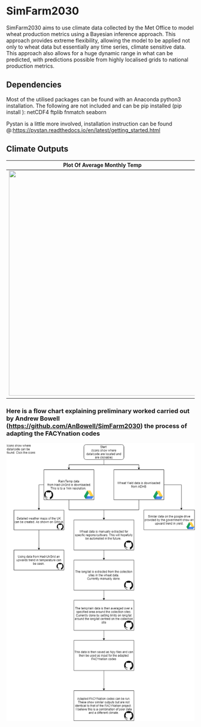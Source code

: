 # SimFarm2030
SimFarm2030 aims to use climate data collected by the Met Office to model wheat production metrics using a Bayesian inference approach. This approach provides extreme flexibility, allowing the model to be applied not only to wheat data but essentially any time series, climate sensitive data. This approach also allows for a huge dynamic range in what can be predicted, with predictions possible from highly localised grids to national production metrics.

## Dependencies
Most of the utilised packages can be found with an Anaconda python3 installation. The following are not included and can be pip installed (pip install <package>):
  netCDF4
  ftplib 
  fnmatch
  seaborn
  
Pystan is a little more involved, installation instruction can be found @:https://pystan.readthedocs.io/en/latest/getting_started.html

## Climate Outputs

Plot Of Average Monthly Temp | Plot Of Daily Rainfall
------------ | -------------
<img src="https://raw.githubusercontent.com/AnBowell/SimFarm2030/master/Example_Images/month_temps.gif" width="500" height="600">| <img src="https://raw.githubusercontent.com/AnBowell/SimFarm2030/master/Example_Images/day_rain.gif" width="500" height="600">

### Here is a flow chart explaining preliminary worked carried out by Andrew Bowell (https://github.com/AnBowell/SimFarm2030) the process of adapting the FACYnation codes
<p align="center">
<img src="https://raw.githubusercontent.com/AnBowell/SimFarm2030/master/Example_Images/FlowChart/f2s.png">
</p>
